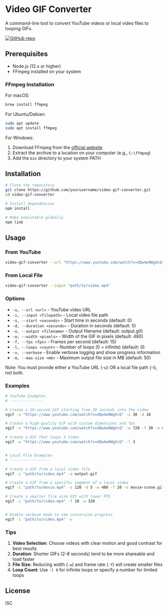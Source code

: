 # Video GIF Converter

A command-line tool to convert YouTube videos or local video files to looping GIFs.

[![GitHub repo](https://img.shields.io/badge/GitHub-Repository-blue?logo=github)](https://github.com/aaron-hogan/video-gif-converter)

## Prerequisites

- Node.js (12.x or higher)
- FFmpeg installed on your system

### FFmpeg Installation

For macOS:
```bash
brew install ffmpeg
```

For Ubuntu/Debian:
```bash
sudo apt update
sudo apt install ffmpeg
```

For Windows:
1. Download FFmpeg from the [official website](https://ffmpeg.org/download.html)
2. Extract the archive to a location on your computer (e.g., `C:\ffmpeg`)
3. Add the `bin` directory to your system PATH

## Installation

```bash
# Clone the repository
git clone https://github.com/yourusername/video-gif-converter.git
cd video-gif-converter

# Install dependencies
npm install

# Make executable globally
npm link
```

## Usage

### From YouTube

```bash
video-gif-converter --url "https://www.youtube.com/watch?v=dQw4w9WgXcQ" 
```

### From Local File

```bash
video-gif-converter --input "path/to/video.mp4"
```

### Options

- `-u, --url <url>` - YouTube video URL
- `-i, --input <filepath>` - Local video file path
- `-s, --start <seconds>` - Start time in seconds (default: 0)
- `-d, --duration <seconds>` - Duration in seconds (default: 5)
- `-o, --output <filename>` - Output filename (default: output.gif)
- `-w, --width <pixels>` - Width of the GIF in pixels (default: 480)
- `-f, --fps <fps>` - Frames per second (default: 15)
- `-l, --loops <count>` - Number of loops (0 = infinite) (default: 0)
- `-v, --verbose` - Enable verbose logging and show progress information
- `-m, --max-size <mb>` - Maximum output file size in MB (default: 50)

Note: You must provide either a YouTube URL (-u) OR a local file path (-i), not both.

### Examples

```bash
# YouTube Examples
# ---------------

# Create a 10-second GIF starting from 30 seconds into the video
vgif -u "https://www.youtube.com/watch?v=dQw4w9WgXcQ" -s 30 -d 10

# Create a high-quality GIF with custom dimensions and fps
vgif -u "https://www.youtube.com/watch?v=dQw4w9WgXcQ" -w 720 -f 30 -o my-gif.gif

# Create a GIF that loops 3 times
vgif -u "https://www.youtube.com/watch?v=dQw4w9WgXcQ" -l 3


# Local File Examples
# ------------------

# Create a GIF from a local video file
vgif -i "path/to/video.mp4" -o output.gif

# Create a GIF from a specific segment of a local video
vgif -i "path/to/movie.mp4" -s 120 -d 5 -w 480 -f 20 -o movie-scene.gif 

# Create a smaller file size GIF with lower FPS
vgif -i "path/to/video.mp4" -f 10 -w 320


# Enable verbose mode to see conversion progress
vgif -i "path/to/video.mp4" -v
```

### Tips

1. **Video Selection**: Choose videos with clear motion and good contrast for best results
2. **Duration**: Shorter GIFs (2-8 seconds) tend to be more shareable and load faster
3. **File Size**: Reducing width (`-w`) and frame rate (`-f`) will create smaller files
4. **Loop Count**: Use `-l 0` for infinite loops or specify a number for limited loops

## License

ISC
